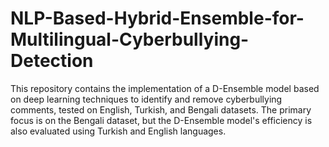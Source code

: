 # NLP-Based-Hybrid-Ensemble-for-Multilingual-Cyberbullying-Detection
This repository contains the implementation of a D-Ensemble model based on deep learning techniques to identify and remove cyberbullying comments, tested on English, Turkish, and Bengali datasets. The primary focus is on the Bengali dataset, but the D-Ensemble model's efficiency is also evaluated using Turkish and English languages.
